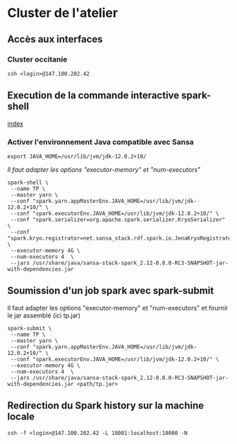 # Cluster de l'atelier
## Accès aux interfaces

### Cluster occitanie

```
ssh <login>@147.100.202.42    
```

## Execution de la commande interactive spark-shell
[index](./index.md)

### Activer l'environnement Java compatible avec Sansa

```
export JAVA_HOME=/usr/lib/jvm/jdk-12.0.2+10/
```

*Il faut adapter les options "executor-memory" et "num-executors"*

```shell
spark-shell \
 --name TP \
 --master yarn \
 --conf "spark.yarn.appMasterEnv.JAVA_HOME=/usr/lib/jvm/jdk-12.0.2+10/" \
 --conf "spark.executorEnv.JAVA_HOME=/usr/lib/jvm/jdk-12.0.2+10/" \
 --conf "spark.serializer=org.apache.spark.serializer.KryoSerializer"  \
 --conf "spark.kryo.registrator=net.sansa_stack.rdf.spark.io.JenaKryoRegistrator,net.sansa_stack.query.spark.ontop.OntopKryoRegistrator,net.sansa_stack.query.spark.sparqlify.KryoRegistratorSparqlify"  \
 --executor-memory 4G \
 --num-executors 4  \
 --jars /usr/share/java/sansa-stack-spark_2.12-0.8.0-RC3-SNAPSHOT-jar-with-dependencies.jar
```

## Soumission d'un job spark avec spark-submit

Il faut adapter les options "executor-memory" et "num-executors" et fournir le jar assemblé (ici tp.jar)

```shell
spark-submit \
 --name TP \
 --master yarn \
 --conf "spark.yarn.appMasterEnv.JAVA_HOME=/usr/lib/jvm/jdk-12.0.2+10/" \
 --conf "spark.executorEnv.JAVA_HOME=/usr/lib/jvm/jdk-12.0.2+10/" \
 --executor-memory 4G \
 --num-executors 4  \
 --jars /usr/share/java/sansa-stack-spark_2.12-0.8.0-RC3-SNAPSHOT-jar-with-dependencies.jar <path/tp.jar>

```   

## Redirection du Spark history sur la machine locale

```
ssh -f <login>@147.100.202.42 -L 18081:localhost:18080 -N
```